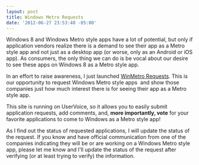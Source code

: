 ```yaml
---
layout: post
title: Windows Metro Requests
date: '2012-06-27 23:53:40 -05:00'
---
```


Windows 8 and Windows Metro style apps have a lot of potential, but only if application vendors realize there is a demand to see their app as a Metro style app and not just as a desktop app (or worse, only as an Android or iOS app). As consumers, the only thing we can do is be vocal about our desire to see these apps on Windows 8 as a Metro style app.

In an effort to raise awareness, I just launched [WinMetro Requests](http://winmetrorequests.uservoice.com/). This is our opportunity to request Windows Metro style apps  and show those companies just how much interest there is for seeing their app as a Metro style app.

This site is running on UserVoice, so it allows you to easily submit application requests, add comments, and, **more importantly, vote** for your favorite applications to come to Windows as a Metro style app!

As I find out the status of requested applications, I will update the status of the request. If you know and have official communication from one of the companies indicating they will be or are working on a Windows Metro style app, please let me know and I'll update the status of the request after verifying (or at least trying to verify) the information.
